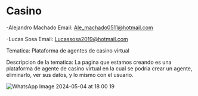 # Casino
-Alejandro Machado Email: Ale_machado0511@hotmail.com

-Lucas Sosa Email: Lucassosa2019@hotmail.com

Tematica: Plataforma de agentes de casino virtual

Descripcion de la tematica: La pagina que estamos creando es una plataforma de agente de casino virtual en la cual se podria crear un agente, eliminarlo, ver sus datos, y lo mismo con el usuario.

![WhatsApp Image 2024-05-04 at 18 00 19](https://github.com/DAleMF05/Casino/assets/166235026/53e45133-50c3-430e-b359-e870ce67394f)

